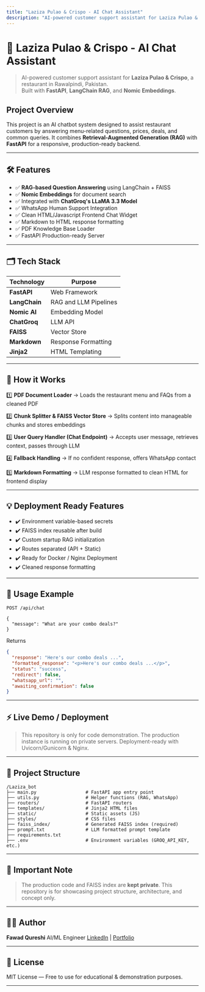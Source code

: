 ```yaml
---
title: "Laziza Pulao & Crispo - AI Chat Assistant"
description: "AI-powered customer support assistant for Laziza Pulao & Crispo, a restaurant in Rawalpindi, Pakistan. Built with FastAPI, LangChain RAG, and Nomic Embeddings."
---
```


# 🥘 Laziza Pulao & Crispo - AI Chat Assistant

> AI-powered customer support assistant for **Laziza Pulao & Crispo**, a restaurant in Rawalpindi, Pakistan.  
> Built with **FastAPI**, **LangChain RAG**, and **Nomic Embeddings**.


##  Project Overview

This project is an AI chatbot system designed to assist restaurant customers by answering menu-related questions, prices, deals, and common queries.
It combines **Retrieval-Augmented Generation (RAG)** with **FastAPI** for a responsive, production-ready backend.

---

## 🛠️ Features

* ✅ **RAG-based Question Answering** using LangChain + FAISS
* ✅ **Nomic Embeddings** for document search
* ✅ Integrated with **ChatGroq's LLaMA 3.3 Model**
* ✅ WhatsApp Human Support Integration
* ✅ Clean HTML/Javascript Frontend Chat Widget
* ✅ Markdown to HTML response formatting
* ✅ PDF Knowledge Base Loader
* ✅ FastAPI Production-ready Server

---

## 🗂️ Tech Stack

| Technology    | Purpose               |
| ------------- | --------------------- |
| **FastAPI**   | Web Framework         |
| **LangChain** | RAG and LLM Pipelines |
| **Nomic AI**  | Embedding Model       |
| **ChatGroq**  | LLM API               |
| **FAISS**     | Vector Store          |
| **Markdown**  | Response Formatting   |
| **Jinja2**    | HTML Templating       |

---

## 📄 How it Works

1️⃣ **PDF Document Loader**
→ Loads the restaurant menu and FAQs from a cleaned PDF

2️⃣ **Chunk Splitter & FAISS Vector Store**
→ Splits content into manageable chunks and stores embeddings

3️⃣ **User Query Handler (Chat Endpoint)**
→ Accepts user message, retrieves context, passes through LLM

4️⃣ **Fallback Handling**
→ If no confident response, offers WhatsApp contact

5️⃣ **Markdown Formatting**
→ LLM response formatted to clean HTML for frontend display

---

## 💡 Deployment Ready Features

* ✔️ Environment variable-based secrets
* ✔️ FAISS index reusable after build
* ✔️ Custom startup RAG initialization
* ✔️ Routes separated (API + Static)
* ✔️ Ready for Docker / Nginx Deployment
* ✔️ Cleaned response formatting

---

## 📝 Usage Example

```http
POST /api/chat

{
  "message": "What are your combo deals?"
}
```

Returns

```json
{
  "response": "Here's our combo deals ...",
  "formatted_response": "<p>Here's our combo deals ...</p>",
  "status": "success",
  "redirect": false,
  "whatsapp_url": "",
  "awaiting_confirmation": false
}
```

---

## ⚡ Live Demo / Deployment

> This repository is only for code demonstration.
> The production instance is running on private servers.
> Deployment-ready with Uvicorn/Gunicorn & Nginx.

---

## 📂 Project Structure

```
/Laziza_bot
├── main.py                  # FastAPI app entry point
├── utils.py                 # Helper functions (RAG, WhatsApp)
├── routers/                 # FastAPI routers
├── templates/               # Jinja2 HTML files
├── static/                  # Static assets (JS)
├── styles/                  # CSS files
├── faiss_index/             # Generated FAISS index (required)
├── prompt.txt               # LLM formatted prompt template
├── requirements.txt         
├── .env                     # Environment variables (GROQ_API_KEY, etc.)
```

---

## 🔐 Important Note

> The production code and FAISS index are **kept private**.
> This repository is for showcasing project structure, architecture, and concept only.

---

## 🧑‍💻 Author

**Fawad Qureshi**
AI/ML Engineer
[LinkedIn](https://www.linkedin.com/in/fawadqureshi-mlengineer/) | [Portfolio](https://my-portfolio-onebeta-93.vercel.app/)

---

## 📝 License

MIT License — Free to use for educational & demonstration purposes.

---

